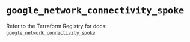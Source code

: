 # `google_network_connectivity_spoke`

Refer to the Terraform Registry for docs: [`google_network_connectivity_spoke`](https://registry.terraform.io/providers/hashicorp/google/6.42.0/docs/resources/network_connectivity_spoke).
